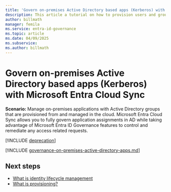 ```yaml
---
title: 'Govern on-premises Active Directory based apps (Kerberos) with Microsoft Entra Cloud Sync'
description: This article a tutorial on how to provision users and groups from and managed in Microsoft Entra ID to Active Directory.
author: billmath
manager: femila
ms.service: entra-id-governance
ms.topic: article
ms.date: 04/09/2025
ms.subservice:
ms.author: billmath
---
```


# Govern on-premises Active Directory based apps (Kerberos) with Microsoft Entra Cloud Sync

**Scenario:** Manage on-premises applications with Active Directory groups that are provisioned from and managed in the cloud. Microsoft Entra Cloud Sync allows you to fully govern application assignments in AD while taking advantage of Microsoft Entra ID Governance features to control and remediate any access related requests.

[!INCLUDE [deprecation](~/includes/gwb-v2-deprecation.md)]

[!INCLUDE [governance-on-premises-active-directory-apps.md](~/includes/governance/governance-on-premises-active-directory-apps.md)]

## Next steps 
- [What is identity lifecycle management](~/id-governance/what-is-identity-lifecycle-management.md)
- [What is provisioning?](~/id-governance/what-is-provisioning.md)
